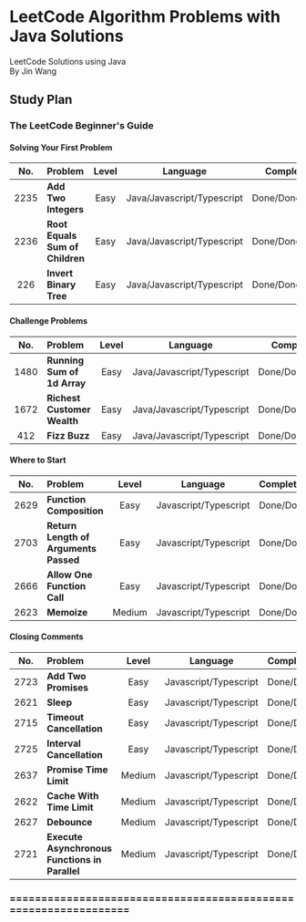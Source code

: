 # LeetCode Algorithm Problems with Java Solutions

LeetCode Solutions using Java<br/>
By Jin Wang

## Study Plan

### The LeetCode Beginner's Guide

#### Solving Your First Problem

| No. | Problem       | Level  | Language  | Completed|
|:-------:|:--------------|:------:|:---------:|:-------------:|
|2235|**Add Two Integers**|Easy|Java/Javascript/Typescript|Done/Done/Done|
|2236|**Root Equals Sum of Children**|Easy|Java/Javascript/Typescript|Done/Done/Done|
|226|**Invert Binary Tree**|Easy|Java/Javascript/Typescript|Done/Done/Done|


#### Challenge Problems

| No. | Problem       | Level  | Language  | Completed|
|:-------:|:--------------|:------:|:---------:|:-------------:|
|1480|**Running Sum of 1d Array**|Easy|Java/Javascript/Typescript|Done/Done/Done|
|1672|**Richest Customer Wealth**|Easy|Java/Javascript/Typescript|Done/Done/Done|
|412|**Fizz Buzz**|Easy|Java/Javascript/Typescript|Done/Done/Done|


#### Where to Start

| No. | Problem       | Level  | Language  | Completed|
|:-------:|:--------------|:------:|:---------:|:-------------:|
|2629|**Function Composition**|Easy|Javascript/Typescript|Done/Done|
|2703|**Return Length of Arguments Passed**|Easy|Javascript/Typescript|Done/Done|
|2666|**Allow One Function Call**|Easy|Javascript/Typescript|Done/Done|
|2623|**Memoize**|Medium|Javascript/Typescript|Done/Done|


#### Closing Comments

| No. | Problem       | Level  | Language  | Completed|
|:-------:|:--------------|:------:|:---------:|:-------------:|
|2723|**Add Two Promises**|Easy|Javascript/Typescript|Done/Done|
|2621|**Sleep**|Easy|Javascript/Typescript|Done/Done|
|2715|**Timeout Cancellation**|Easy|Javascript/Typescript|Done/Done|
|2725|**Interval Cancellation**|Easy|Javascript/Typescript|Done/Done|
|2637|**Promise Time Limit**|Medium|Javascript/Typescript|Done/Done|
|2622|**Cache With Time Limit**|Medium|Javascript/Typescript|Done/Done|
|2627|**Debounce**|Medium|Javascript/Typescript|Done/Done|
|2721|**Execute Asynchronous Functions in Parallel**|Medium|Javascript/Typescript|Done/Done|


### ================================================================



